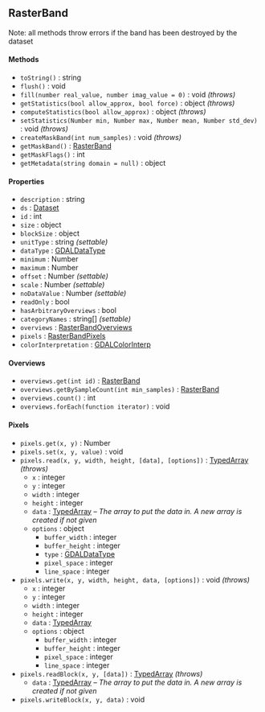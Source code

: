 ## RasterBand

Note: all methods throw errors if the band has been destroyed by the dataset

#### Methods

- `toString()` : string
- `flush()` : void
- `fill(number real_value, number imag_value = 0)` : void *(throws)*
- `getStatistics(bool allow_approx, bool force)` : object *(throws)*
- `computeStatistics(bool allow_approx)` : object *(throws)*
- `setStatistics(Number min, Number max, Number mean, Number std_dev)` : void *(throws)*
- `createMaskBand(int num_samples)` : void *(throws)*
- `getMaskBand()` : [RasterBand](rasterband.md)
- `getMaskFlags()` : int
- `getMetadata(string domain = null)` : object

#### Properties

- `description` : string
- `ds` : [Dataset](dataset.md)
- `id` : int
- `size` : object
- `blockSize` : object
- `unitType` : string *(settable)*
- `dataType` : [GDALDataType](constants.md#pixel-data-types)
- `minimum` : Number
- `maximum` : Number
- `offset` : Number *(settable)*
- `scale` : Number *(settable)*
- `noDataValue` : Number *(settable)*
- `readOnly` : bool
- `hasArbitraryOverviews` : bool
- `categoryNames` : string[] *(settable)*
- `overviews` : [RasterBandOverviews](#overviews)
- `pixels` : [RasterBandPixels](#pixels)
- `colorInterpretation` : [GDALColorInterp](constants.md#color-interpretation)

#### Overviews

- `overviews.get(int id)` : [RasterBand](rasterband.md)
- `overviews.getBySampleCount(int min_samples)` : [RasterBand](rasterband.md)
- `overviews.count()` : int
- `overviews.forEach(function iterator)` : void

#### Pixels

- `pixels.get(x, y)` : Number
- `pixels.set(x, y, value)` : void
- `pixels.read(x, y, width, height, [data], [options])` : [TypedArray](https://developer.mozilla.org/en-US/docs/Web/API/ArrayBufferView#Typed_array_subclasses) *(throws)*
     + `x` : integer
     + `y` : integer
     + `width` : integer
     + `height` : integer
     + `data` : [TypedArray](https://developer.mozilla.org/en-US/docs/Web/API/ArrayBufferView#Typed_array_subclasses) – *The array to put the data in. A new array is created if not given*
     + `options` : object
          - `buffer_width` : integer
          - `buffer_height` : integer
          - `type` : [GDALDataType](constants.md#pixel-data-types)
          - `pixel_space` : integer
          - `line_space` : integer
- `pixels.write(x, y, width, height, data, [options])` : void *(throws)*
     + `x` : integer
     + `y` : integer
     + `width` : integer
     + `height` : integer
     + `data` : [TypedArray](https://developer.mozilla.org/en-US/docs/Web/API/ArrayBufferView#Typed_array_subclasses) 
     + `options` : object
          - `buffer_width` : integer
          - `buffer_height` : integer
          - `pixel_space` : integer
          - `line_space` : integer
- `pixels.readBlock(x, y, [data])` : [TypedArray](https://developer.mozilla.org/en-US/docs/Web/API/ArrayBufferView#Typed_array_subclasses) *(throws)*
     + `data` : [TypedArray](https://developer.mozilla.org/en-US/docs/Web/API/ArrayBufferView#Typed_array_subclasses) – *The array to put the data in. A new array is created if not given*
- `pixels.writeBlock(x, y, data)` : void

